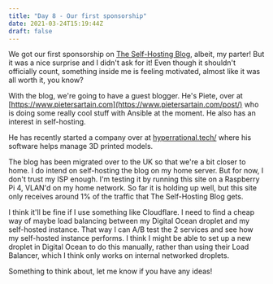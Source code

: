 ```yaml
---
title: "Day 8 - Our first sponsorship"
date: 2021-03-24T15:19:44Z
draft: false
---
```


We got our first sponsorship on [The Self-Hosting Blog](https://theselfhostingblog.com), albeit, my parter! But it was a nice surprise and I didn't ask for it!
Even though it shouldn't officially count, something inside me is feeling motivated, almost like it was all worth it, you know?

With the blog, we're going to have a guest blogger. He's Piete, over at [https://www.pietersartain.com](https://www.pietersartain.com/post/) who is doing some really cool stuff with Ansible at the moment. He also has an interest in self-hosting. 

He has recently started a company over at [hyperrational.tech/](https://www.hyperrational.tech/) where his software helps manage 3D printed models.

The blog has been migrated over to the UK so that we're a bit closer to home. I do intend on self-hosting the blog on my home server. But for now, I don't trust my ISP enough. I'm testing it by running this site on a Raspberry Pi 4, VLAN'd on my home network. So far it is holding up well, but this site only receives around 1% of the traffic that The Self-Hosting Blog gets.

I think it'll be fine if I use something like Cloudflare. I need to find a cheap way of maybe load balancing between my Digital Ocean droplet and my self-hosted instance. That way I can A/B test the 2 services and see how my self-hosted instance performs. I think I might be able to set up a new droplet in Digital Ocean to do this manually, rather than using their Load Balancer, which I think only works on internal networked droplets.

Something to think about, let me know if you have any ideas!

